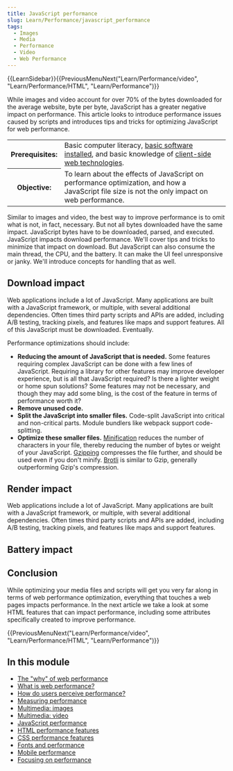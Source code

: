 ```yaml
---
title: JavaScript performance
slug: Learn/Performance/javascript_performance
tags:
  - Images
  - Media
  - Performance
  - Video
  - Web Performance
---
```

{{LearnSidebar}}{{PreviousMenuNext("Learn/Performance/video", "Learn/Performance/HTML", "Learn/Performance")}}

While images and video account for over 70% of the bytes downloaded for the average website, byte per byte, JavaScript has a greater negative impact on performance. This article looks to introduce performance issues caused by scripts and introduces tips and tricks for optimizing JavaScript for web performance.

<table>
  <tbody>
    <tr>
      <th scope="row">Prerequisites:</th>
      <td>
        Basic computer literacy,
        <a
          href="/en-US/docs/Learn/Getting_started_with_the_web/Installing_basic_software"
          >basic software installed</a
        >, and basic knowledge of
        <a href="/en-US/docs/Learn/Getting_started_with_the_web"
          >client-side web technologies</a
        >.
      </td>
    </tr>
    <tr>
      <th scope="row">Objective:</th>
      <td>
        To learn about the effects of JavaScript on performance optimization,
        and how a JavaScript file size is not the only impact on web
        performance.
      </td>
    </tr>
  </tbody>
</table>

Similar to images and video, the best way to improve performance is to omit what is not, in fact, necessary. But not all bytes downloaded have the same impact. JavaScript bytes have to be downloaded, parsed, and executed. JavaScript impacts download performance. We'll cover tips and tricks to minimize that impact on download. But JavaScript can also consume the main thread, the CPU, and the battery. It can make the UI feel unresponsive or janky. We'll introduce concepts for handling that as well.

## Download impact

Web applications include a lot of JavaScript. Many applications are built with a JavaScript framework, or multiple, with several additional dependencies. Often times third party scripts and APIs are added, including A/B testing, tracking pixels, and features like maps and support features. All of this JavaScript must be downloaded. Eventually.

Performance optimizations should include:

- **Reducing the amount of JavaScript that is needed.** Some features requiring complex JavaScript can be done with a few lines of JavaScript. Requiring a library for other features may improve developer experience, but is all that JavaScript required? Is there a lighter weight or home spun solutions? Some features may not be necessary, and though they may add some bling, is the cost of the feature in terms of performance worth it?
- **Remove unused code.**
- **Split the JavaScript into smaller files.** Code-split JavaScript into critical and non-critical parts. Module bundlers like webpack support code-splitting.
- **Optimize these smaller files.** [Minification](/en-US/docs/Glossary/minification) reduces the number of characters in your file, thereby reducing the number of bytes or weight of your JavaScript. [Gzipping](/en-US/docs/Glossary/GZip_compression) compresses the file further, and should be used even if you don't minify. [Brotli](/en-US/docs/Glossary/brotli_compression) is similar to Gzip, generally outperforming Gzip's compression.

## Render impact

Web applications include a lot of JavaScript. Many applications are built with a JavaScript framework, or multiple, with several additional dependencies. Often times third party scripts and APIs are added, including A/B testing, tracking pixels, and features like maps and support features.

## Battery impact

## Conclusion

While optimizing your media files and scripts will get you very far along in terms of web performance optimization, everything that touches a web pages impacts performance. In the next article we take a look at some HTML features that can impact performance, including some attributes specifically created to improve performance.

{{PreviousMenuNext("Learn/Performance/video", "Learn/Performance/HTML", "Learn/Performance")}}

## In this module

- [The "why" of web performance](/en-US/docs/Learn/Performance/why_web_performance)
- [What is web performance?](/en-US/docs/Learn/Performance/What_is_web_performance)
- [How do users perceive performance?](/en-US/docs/Learn/Performance/Perceived_performance)
- [Measuring performance](/en-US/docs/Learn/Performance/Measuring_performance)
- [Multimedia: images](/en-US/docs/Learn/Performance/Multimedia)
- [Multimedia: video](/en-US/docs/Learn/Performance/video)
- [JavaScript performance](/en-US/docs/Learn/Performance/javascript_performance)
- [HTML performance features](/en-US/docs/Learn/Performance/HTML)
- [CSS performance features](/en-US/docs/Learn/Performance/CSS)
- [Fonts and performance](/en-US/docs/Learn/Performance/Fonts)
- [Mobile performance](/en-US/docs/Learn/Performance/Mobile)
- [Focusing on performance](/en-US/docs/Learn/Performance/business_case_for_performance)
